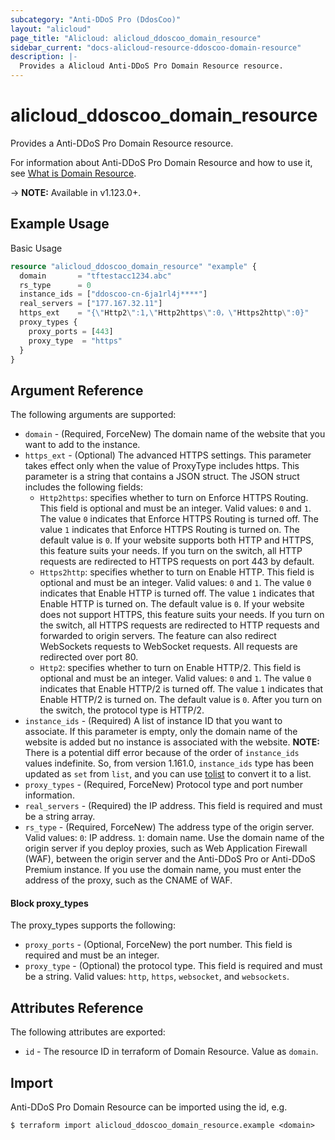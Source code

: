 ```yaml
---
subcategory: "Anti-DDoS Pro (DdosCoo)"
layout: "alicloud"
page_title: "Alicloud: alicloud_ddoscoo_domain_resource"
sidebar_current: "docs-alicloud-resource-ddoscoo-domain-resource"
description: |-
  Provides a Alicloud Anti-DDoS Pro Domain Resource resource.
---
```


# alicloud\_ddoscoo\_domain\_resource

Provides a Anti-DDoS Pro Domain Resource resource.

For information about Anti-DDoS Pro Domain Resource and how to use it, see [What is Domain Resource](https://www.alibabacloud.com/help/en/doc-detail/157463.htm).

-> **NOTE:** Available in v1.123.0+.

## Example Usage

Basic Usage

```terraform
resource "alicloud_ddoscoo_domain_resource" "example" {
  domain       = "tftestacc1234.abc"
  rs_type      = 0
  instance_ids = ["ddoscoo-cn-6ja1rl4j****"]
  real_servers = ["177.167.32.11"]
  https_ext    = "{\"Http2\":1,\"Http2https\":0，\"Https2http\":0}"
  proxy_types {
    proxy_ports = [443]
    proxy_type  = "https"
  }
}

```

## Argument Reference

The following arguments are supported:

* `domain` - (Required, ForceNew) The domain name of the website that you want to add to the instance.
* `https_ext` - (Optional) The advanced HTTPS settings. This parameter takes effect only when the value of ProxyType includes https. This parameter is a string that contains a JSON struct. The JSON struct includes the following fields:
    - `Http2https`: specifies whether to turn on Enforce HTTPS Routing. This field is optional and must be an integer. Valid values: `0` and `1`. The value `0` indicates that Enforce HTTPS Routing is turned off. The value `1` indicates that Enforce HTTPS Routing is turned on. The default value is `0`. If your website supports both HTTP and HTTPS, this feature suits your needs. If you turn on the switch, all HTTP requests are redirected to HTTPS requests on port 443 by default.
    - `Https2http`: specifies whether to turn on Enable HTTP. This field is optional and must be an integer. Valid values: `0` and `1`. The value `0` indicates that Enable HTTP is turned off. The value `1` indicates that Enable HTTP is turned on. The default value is `0`. If your website does not support HTTPS, this feature suits your needs. If you turn on the switch, all HTTPS requests are redirected to HTTP requests and forwarded to origin servers. The feature can also redirect WebSockets requests to WebSocket requests. All requests are redirected over port 80.
    - `Http2`: specifies whether to turn on Enable HTTP/2. This field is optional and must be an integer. Valid values: `0` and `1`. The value `0` indicates that Enable HTTP/2 is turned off. The value `1` indicates that Enable HTTP/2 is turned on. The default value is `0`. After you turn on the switch, the protocol type is HTTP/2.
* `instance_ids` - (Required) A list of instance ID that you want to associate. If this parameter is empty, only the domain name of the website is added but no instance is associated with the website.
  **NOTE:** There is a potential diff error because of the order of `instance_ids` values indefinite. 
  So, from version 1.161.0, `instance_ids` type has been updated as `set` from `list`, 
  and you can use [tolist](https://www.terraform.io/language/functions/tolist) to convert it to a list.
* `proxy_types` - (Required, ForceNew) Protocol type and port number information.
* `real_servers` - (Required) the IP address. This field is required and must be a string array.
* `rs_type` - (Required, ForceNew) The address type of the origin server. Valid values: `0`: IP address. `1`: domain name. Use the domain name of the origin server if you deploy proxies, such as Web Application Firewall (WAF), between the origin server and the Anti-DDoS Pro or Anti-DDoS Premium instance. If you use the domain name, you must enter the address of the proxy, such as the CNAME of WAF.

#### Block proxy_types

The proxy_types supports the following: 

* `proxy_ports` - (Optional, ForceNew) the port number. This field is required and must be an integer.
* `proxy_type` - (Optional) the protocol type. This field is required and must be a string. Valid values: `http`, `https`, `websocket`, and `websockets`.

## Attributes Reference

The following attributes are exported:

* `id` - The resource ID in terraform of Domain Resource. Value as `domain`.

## Import

Anti-DDoS Pro Domain Resource can be imported using the id, e.g.

```shell
$ terraform import alicloud_ddoscoo_domain_resource.example <domain>
```
